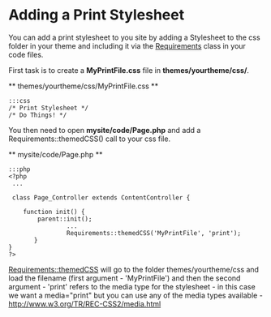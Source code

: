 # Adding a Print Stylesheet

You can add a print stylesheet to you site by adding a Stylesheet to the css folder in your theme and including it via the [Requirements](http://doc.silverstripe.com/doku.php?id=requirements) class in your code files. 

First task is to create a __MyPrintFile.css__ file in __themes/yourtheme/css/__.

** themes/yourtheme/css/MyPrintFile.css **

	:::css
	/* Print Stylesheet */
	/* Do Things! */


You then need to open **mysite/code/Page.php** and add a Requirements::themedCSS() call to your css file.

** mysite/code/Page.php **

	:::php
	<?php
	 ...
	
	 class Page_Controller extends ContentController {
	
		function init() {
			parent::init();
	                ...
	                Requirements::themedCSS('MyPrintFile', 'print');
	       }
	}
	?>


[Requirements::themedCSS](http://doc.silverstripe.com/doku.php?id=requirements) will go to the folder themes/yourtheme/css and load the filename (first argument - 'MyPrintFile') and then the second argument - 'print' refers to the media type for the stylesheet - in this case we want a media="print" but you can use any of the media types available - http://www.w3.org/TR/REC-CSS2/media.html

